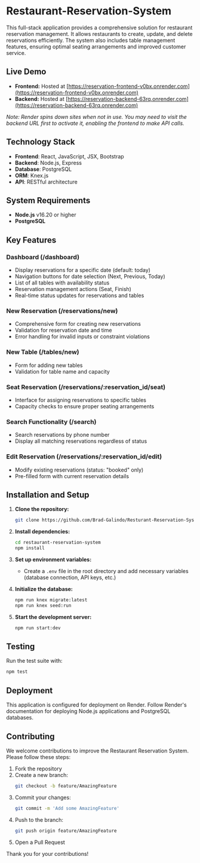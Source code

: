 # Restaurant-Reservation-System

This full-stack application provides a comprehensive solution for restaurant reservation management. It allows restaurants to create, update, and delete reservations efficiently. The system also includes table management features, ensuring optimal seating arrangements and improved customer service.

## Live Demo
- **Frontend:** Hosted at [https://reservation-frontend-v0bx.onrender.com](https://reservation-frontend-v0bx.onrender.com)
- **Backend:** Hosted at [https://reservation-backend-63rq.onrender.com](https://reservation-backend-63rq.onrender.com)

*Note: Render spins down sites when not in use. You may need to visit the backend URL first to activate it, enabling the frontend to make API calls.*


## Technology Stack

- **Frontend**: React, JavaScript, JSX, Bootstrap
- **Backend**: Node.js, Express
- **Database**: PostgreSQL
- **ORM**: Knex.js
- **API**: RESTful architecture

## System Requirements

- **Node.js** v16.20 or higher
- **PostgreSQL**

## Key Features

### Dashboard (/dashboard)

- Display reservations for a specific date (default: today)
- Navigation buttons for date selection (Next, Previous, Today)
- List of all tables with availability status
- Reservation management actions (Seat, Finish)
- Real-time status updates for reservations and tables

### New Reservation (/reservations/new)

- Comprehensive form for creating new reservations
- Validation for reservation date and time
- Error handling for invalid inputs or constraint violations

### New Table (/tables/new)

- Form for adding new tables
- Validation for table name and capacity

### Seat Reservation (/reservations/:reservation_id/seat)

- Interface for assigning reservations to specific tables
- Capacity checks to ensure proper seating arrangements

### Search Functionality (/search)

- Search reservations by phone number
- Display all matching reservations regardless of status

### Edit Reservation (/reservations/:reservation_id/edit)

- Modify existing reservations (status: "booked" only)
- Pre-filled form with current reservation details

## Installation and Setup

1. **Clone the repository:**
    ```bash
    git clone https://github.com/Brad-Galindo/Resturant-Reservation-System.git
    ```

2. **Install dependencies:**
    ```bash
    cd restaurant-reservation-system
    npm install
    ```

3. **Set up environment variables:**
   - Create a `.env` file in the root directory and add necessary variables (database connection, API keys, etc.)

4. **Initialize the database:**
    ```bash
    npm run knex migrate:latest
    npm run knex seed:run
    ```

5. **Start the development server:**
    ```bash
    npm run start:dev
    ```

## Testing

Run the test suite with:
```bash
npm test
```

## Deployment

This application is configured for deployment on Render. Follow Render's documentation for deploying Node.js applications and PostgreSQL databases.

## Contributing

We welcome contributions to improve the Restaurant Reservation System. Please follow these steps:

1. Fork the repository
2. Create a new branch:
    ```bash
    git checkout -b feature/AmazingFeature
    ```
3. Commit your changes:
    ```bash
    git commit -m 'Add some AmazingFeature'
    ```
4. Push to the branch:
    ```bash
    git push origin feature/AmazingFeature
    ```
5. Open a Pull Request

Thank you for your contributions!
